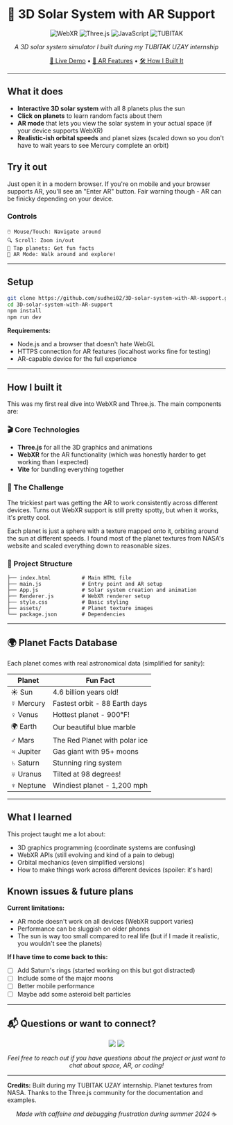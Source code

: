 # 🌌 3D Solar System with AR Support

<div align="center">

![WebXR](https://img.shields.io/badge/WebXR-AR%20Ready-brightgreen?style=for-the-badge&logo=webxr)
![Three.js](https://img.shields.io/badge/Three.js-000000?style=for-the-badge&logo=three.js&logoColor=white)
![JavaScript](https://img.shields.io/badge/JavaScript-F7DF1E?style=for-the-badge&logo=javascript&logoColor=black)
![TUBITAK](https://img.shields.io/badge/TUBITAK-UZAY%20Internship-red?style=for-the-badge)

*A 3D solar system simulator I built during my TUBITAK UZAY internship*

[🚀 Live Demo](#setup) • [📱 AR Features](#what-it-does) • [🛠️ How I Built It](#how-i-built-it)

</div>

---

## What it does

- **Interactive 3D solar system** with all 8 planets plus the sun
- **Click on planets** to learn random facts about them  
- **AR mode** that lets you view the solar system in your actual space (if your device supports WebXR)
- **Realistic-ish orbital speeds** and planet sizes (scaled down so you don't have to wait years to see Mercury complete an orbit)

## Try it out

Just open it in a modern browser. If you're on mobile and your browser supports AR, you'll see an "Enter AR" button. Fair warning though - AR can be finicky depending on your device.

### Controls
```
🖱️ Mouse/Touch: Navigate around
🔍 Scroll: Zoom in/out  
📱 Tap planets: Get fun facts
🥽 AR Mode: Walk around and explore!
```

---

## Setup

```bash
git clone https://github.com/sudhei02/3D-solar-system-with-AR-support.git
cd 3D-solar-system-with-AR-support
npm install
npm run dev
```

**Requirements:**
- Node.js and a browser that doesn't hate WebGL
- HTTPS connection for AR features (localhost works fine for testing)
- AR-capable device for the full experience

---

## How I built it

This was my first real dive into WebXR and Three.js. The main components are:

### 🎬 Core Technologies
- **Three.js** for all the 3D graphics and animations
- **WebXR** for the AR functionality (which was honestly harder to get working than I expected)  
- **Vite** for bundling everything together

### 🌟 The Challenge
The trickiest part was getting the AR to work consistently across different devices. Turns out WebXR support is still pretty spotty, but when it works, it's pretty cool.

Each planet is just a sphere with a texture mapped onto it, orbiting around the sun at different speeds. I found most of the planet textures from NASA's website and scaled everything down to reasonable sizes.

### 📁 Project Structure
```
├── index.html          # Main HTML file
├── main.js             # Entry point and AR setup  
├── App.js              # Solar system creation and animation
├── Renderer.js         # WebXR renderer setup
├── style.css           # Basic styling
├── assets/             # Planet texture images
└── package.json        # Dependencies
```

---

## 🌍 Planet Facts Database

Each planet comes with real astronomical data (simplified for sanity):

| Planet | Fun Fact |
|--------|----------|
| ☀️ Sun | 4.6 billion years old! |
| ☿️ Mercury | Fastest orbit - 88 Earth days |
| ♀️ Venus | Hottest planet - 900°F! |
| 🌍 Earth | Our beautiful blue marble |
| ♂️ Mars | The Red Planet with polar ice |
| ♃ Jupiter | Gas giant with 95+ moons |
| ♄ Saturn | Stunning ring system |
| ♅ Uranus | Tilted at 98 degrees! |
| ♆ Neptune | Windiest planet - 1,200 mph |

---

## What I learned

This project taught me a lot about:
- 3D graphics programming (coordinate systems are confusing)
- WebXR APIs (still evolving and kind of a pain to debug)
- Orbital mechanics (even simplified versions)
- How to make things work across different devices (spoiler: it's hard)

## Known issues & future plans

**Current limitations:**
- AR mode doesn't work on all devices (WebXR support varies)
- Performance can be sluggish on older phones
- The sun is way too small compared to real life (but if I made it realistic, you wouldn't see the planets)

**If I have time to come back to this:**
- [ ] Add Saturn's rings (started working on this but got distracted)
- [ ] Include some of the major moons  
- [ ] Better mobile performance
- [ ] Maybe add some asteroid belt particles

---

## 📬 Questions or want to connect?

<div align="center">

<a href="https://linkedin.com/in/fsudenazhelvaci"><img src="https://img.shields.io/badge/LinkedIn-0A66C2?style=for-the-badge&logo=linkedin&logoColor=white"></a>
<a href="mailto:helvacisudenazf@gmail.com"><img src="https://img.shields.io/badge/Email-D14836?style=for-the-badge&logo=gmail&logoColor=white"></a>

*Feel free to reach out if you have questions about the project or just want to chat about space, AR, or coding!*

</div>

---

**Credits:** Built during my TUBITAK UZAY internship. Planet textures from NASA. Thanks to the Three.js community for the documentation and examples.

<div align="center">

*Made with caffeine and debugging frustration during summer 2024* ☕

</div>